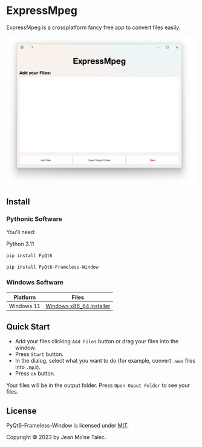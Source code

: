 # ExpressMpeg
ExpressMpeg is a crossplatform fancy free app to convert files easily.

![Cover](./main-window.png)

## Install

### Pythonic Software

You'll need:

Python 3.11

``` batch
pip install PyQt6
```

``` batch
pip install PyQt6-Frameless-Window
```

### Windows Software
|Platform| Files|
|--------| ------|
|Windows 11| [Windows x86_64 installer](https://www.example.org/)|

## Quick Start

- Add your files clicking `Add Files` button or drag your files into the window.
- Press `Start` button.
- In the dialog, select what you want to do (for example, convert `.wav` files into `.mp3`).
- Press `ok` button.

Your files will be in the output folder.
Press `Open Ouput Folder` to see your files.

## License
PyQt6-Frameless-Window is licensed under [MIT](./LICENSE).

Copyright © 2023 by Jean Moïse Talec.
